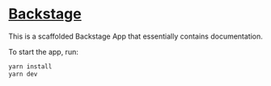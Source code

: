 # [Backstage](https://backstage.io)

This is a scaffolded Backstage App that essentially contains documentation.

To start the app, run:

```sh
yarn install
yarn dev
```
